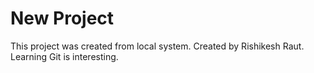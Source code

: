 # New Project

This project was created from local system.
Created by Rishikesh Raut. 
Learning Git is interesting.